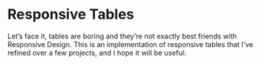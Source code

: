 # Responsive Tables

Let’s face it, tables are boring and they’re not exactly best friends with Responsive Design. This is an implementation of responsive tables that I’ve refined over a few projects, and I hope it will be useful.